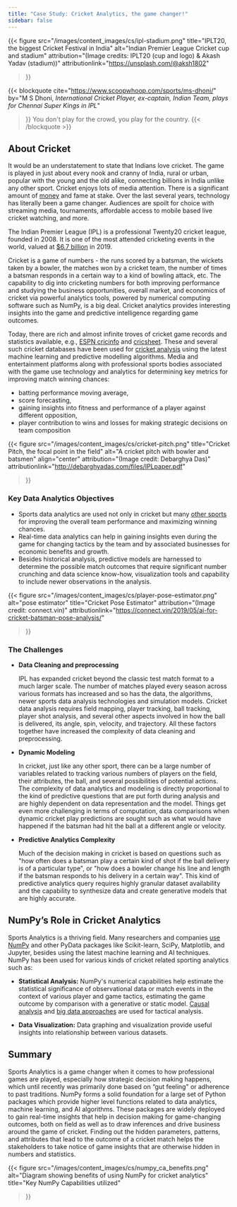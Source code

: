 ```yaml
---
title: "Case Study: Cricket Analytics, the game changer!"
sidebar: false
---
```


{{< figure
    src="/images/content_images/cs/ipl-stadium.png"
    title="IPLT20, the biggest Cricket Festival in India"
    alt="Indian Premier League Cricket cup and stadium"
    attribution="(Image credits: IPLT20 (cup and logo) & Akash Yadav (stadium))" 
    attributionlink="https://unsplash.com/@aksh1802"
>}}

{{< blockquote
    cite="https://www.scoopwhoop.com/sports/ms-dhoni/"
    by="M S Dhoni, *International Cricket Player, ex-captain, Indian Team, plays for Chennai Super Kings in IPL*"
>}}
    You don't play for the crowd, you play for the country.
{{< /blockquote >}}

## About Cricket

It would be an understatement to state that Indians love cricket. The game is
played in just about every nook and cranny of India, rural or urban, popular
with the young and the old alike, connecting billions in India unlike any other sport.
Cricket enjoys lots of media attention. There is a significant amount of
[money](https://www.statista.com/topics/4543/indian-premier-league-ipl/) and
fame at stake. Over the last several years, technology has literally been a game
changer. Audiences are spoilt for choice with streaming media, tournaments,
affordable access to mobile based live cricket watching, and more.

The Indian Premier League (IPL) is a professional Twenty20 cricket
league, founded in 2008. It is one of the most attended cricketing events in
the world, valued at [$6.7 billion](https://en.wikipedia.org/wiki/Indian_Premier_League)
in 2019.

Cricket is a game of numbers - the runs scored by a batsman, the wickets taken
by a bowler, the matches won by a cricket team, the number of times a batsman
responds in a certain way to a kind of bowling attack, etc. The capability to
dig into cricketing numbers for both improving performance and studying
the business opportunities, overall market, and economics of cricket via powerful
analytics tools, powered by numerical computing software such as NumPy, is a big
deal. Cricket analytics provides interesting insights into the game and
predictive intelligence regarding game outcomes.

Today, there are rich and almost infinite troves of cricket game records and
statistics available, e.g., [ESPN
cricinfo](https://stats.espncricinfo.com/ci/engine/stats/index.html) and
[cricsheet](https://cricsheet.org). These and several such cricket databases
have been used for [cricket
analysis](https://www.researchgate.net/publication/336886516_Data_visualization_and_toss_related_analysis_of_IPL_teams_and_batsmen_performances)
using the latest machine learning and predictive modelling algorithms.
Media and entertainment platforms along with professional sports bodies
associated with the game use technology and analytics for determining key
metrics for improving match winning chances:

* batting performance moving average,
* score forecasting,
* gaining insights into fitness and performance of a player against different opposition,
* player contribution to wins and losses for making strategic decisions on team composition

{{< figure
    src="/images/content_images/cs/cricket-pitch.png"
    title="Cricket Pitch, the focal point in the field"
    alt="A cricket pitch with bowler and batsmen"
    align="center"
    attribution="(Image credit: Debarghya Das)"
    attributionlink="http://debarghyadas.com/files/IPLpaper.pdf"
>}}

### Key Data Analytics Objectives

* Sports data analytics are used not only in cricket but many [other
  sports](https://adtmag.com/blogs/dev-watch/2017/07/sports-analytics.aspx) for
  improving the overall team performance and maximizing winning chances.
* Real-time data analytics can help in gaining insights even during the game
  for changing tactics by the team and by associated businesses for economic
  benefits and growth.
* Besides historical analysis, predictive models are
  harnessed to determine the possible match outcomes that require significant
  number crunching and data science know-how, visualization tools and capability
  to include newer observations in the analysis.

{{< figure
    src="/images/content_images/cs/player-pose-estimator.png" 
    alt="pose estimator"
    title="Cricket Pose Estimator"
    attribution="(Image credit: connect.vin)"
    attributionlink="https://connect.vin/2019/05/ai-for-cricket-batsman-pose-analysis/"
>}}

### The Challenges

* **Data Cleaning and preprocessing**

  IPL has expanded cricket beyond the classic test match format to a much
  larger scale. The number of matches played every season across various
  formats has increased and so has the data, the algorithms, newer sports data
  analysis technologies and simulation models. Cricket data analysis requires
  field mapping, player tracking, ball tracking, player shot analysis, and
  several other aspects involved in how the ball is delivered, its angle, spin,
  velocity, and trajectory. All these factors together have increased the
  complexity of data cleaning and preprocessing.

* **Dynamic Modeling**

  In cricket, just like any other sport,
  there can be a large number of variables related to tracking various numbers
  of players on the field, their attributes, the ball, and several possibilities
  of potential actions. The complexity of data analytics and modeling is
  directly proportional to the kind of predictive questions that are put forth
  during analysis and are highly dependent on data representation and the
  model. Things get even more challenging in terms of computation, data
  comparisons when dynamic cricket play predictions are sought such as what
  would have happened if the batsman had hit the ball at a different angle or
  velocity.

* **Predictive Analytics Complexity**

  Much of the decision making in cricket is based on questions such as "how
  often does a batsman play a certain kind of shot if the ball delivery is of a
  particular type", or "how does a bowler change his line and length if the
  batsman responds to his delivery in a certain way".
  This kind of predictive analytics query requires highly granular dataset
  availability and the capability to synthesize data and create generative
  models that are highly accurate.

## NumPy’s Role in Cricket Analytics

Sports Analytics is a thriving field. Many researchers and companies
[use NumPy](https://adtmag.com/blogs/dev-watch/2017/07/sports-analytics.aspx)
and other PyData packages like Scikit-learn, SciPy, Matplotlib, and Jupyter,
besides using the latest machine learning and AI techniques.  NumPy has been used
for various kinds of cricket related sporting analytics such as:

* **Statistical Analysis:** NumPy's numerical capabilities help estimate the
  statistical significance of observational data or match events in the context
  of various player and game tactics, estimating the game outcome by comparison
  with a generative or static model.
  [Causal analysis](https://amplitude.com/blog/2017/01/19/causation-correlation)
  and [big data approaches](https://www.ncbi.nlm.nih.gov/pmc/articles/PMC4996805/)
  are used for tactical analysis.

* **Data Visualization:** Data graphing and visualization provide useful insights into relationship between various datasets.

## Summary

Sports Analytics is a game changer when it comes to how professional games are
played, especially how strategic decision making happens, which until recently
was primarily done based on “gut feeling" or adherence to past traditions. NumPy
forms a solid foundation for a large set of Python packages which provide higher
level functions related to data analytics, machine learning, and AI algorithms.
These packages are widely deployed to gain real-time insights that help in
decision making for game-changing outcomes, both on field as well as to draw
inferences and drive business around the game of cricket. Finding out the
hidden parameters, patterns, and attributes that lead to the outcome of a
cricket match helps the stakeholders to take notice of game insights that are
otherwise hidden in numbers and statistics.

{{< figure
    src="/images/content_images/cs/numpy_ca_benefits.png"
    alt="Diagram showing benefits of using NumPy for cricket analytics"
    title="Key NumPy Capabilities utilized"
>}}
